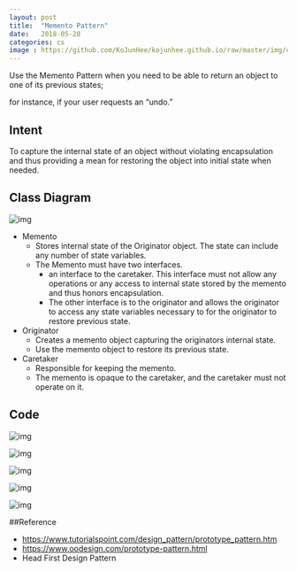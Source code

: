 ```yaml
---
layout: post
title:  "Memento Pattern"
date:   2018-05-28
categories: cs
image : https://github.com/KoJunHee/kojunhee.github.io/raw/master/img/cs_img.jpg
---
```


Use the Memento Pattern when you need to be able to return an object to one of its previous states; 

for instance, if your user requests an “undo.” 



## Intent

To capture the internal state of an object without violating encapsulation and thus providing a mean for restoring the object into initial state when needed.



## Class Diagram

![img](https://github.com/KoJunHee/kojunhee.github.io/raw/master/img/memento01.png) 

- Memento
  - Stores internal state of the Originator object. The state can include any number of state variables.
  - The Memento must have two interfaces.
    - an interface to the caretaker. This interface must not allow any operations or any access to internal state stored by the memento and thus honors encapsulation. 
    - The other interface is to the originator and allows the originator to access any state variables necessary to for the originator to restore previous state.
- Originator
  - Creates a memento object capturing the originators internal state.
  - Use the memento object to restore its previous state.
- Caretaker
  - Responsible for keeping the memento.
  - The memento is opaque to the caretaker, and the caretaker must not operate on it.



## Code

![img](https://github.com/KoJunHee/kojunhee.github.io/raw/master/img/memento02.png) 

![img](https://github.com/KoJunHee/kojunhee.github.io/raw/master/img/memento03.png) 

![img](https://github.com/KoJunHee/kojunhee.github.io/raw/master/img/memento04.png) 

![img](https://github.com/KoJunHee/kojunhee.github.io/raw/master/img/memento05.png) 

![img](https://github.com/KoJunHee/kojunhee.github.io/raw/master/img/memento06.png) 



##Reference

- <https://www.tutorialspoint.com/design_pattern/prototype_pattern.htm>
- <https://www.oodesign.com/prototype-pattern.html>
- Head First Design Pattern